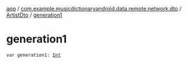 [app](../../index.md) / [com.example.musicdictionaryandroid.data.remote.network.dto](../index.md) / [ArtistDto](index.md) / [generation1](./generation1.md)

# generation1

`var generation1: `[`Int`](https://kotlinlang.org/api/latest/jvm/stdlib/kotlin/-int/index.html)